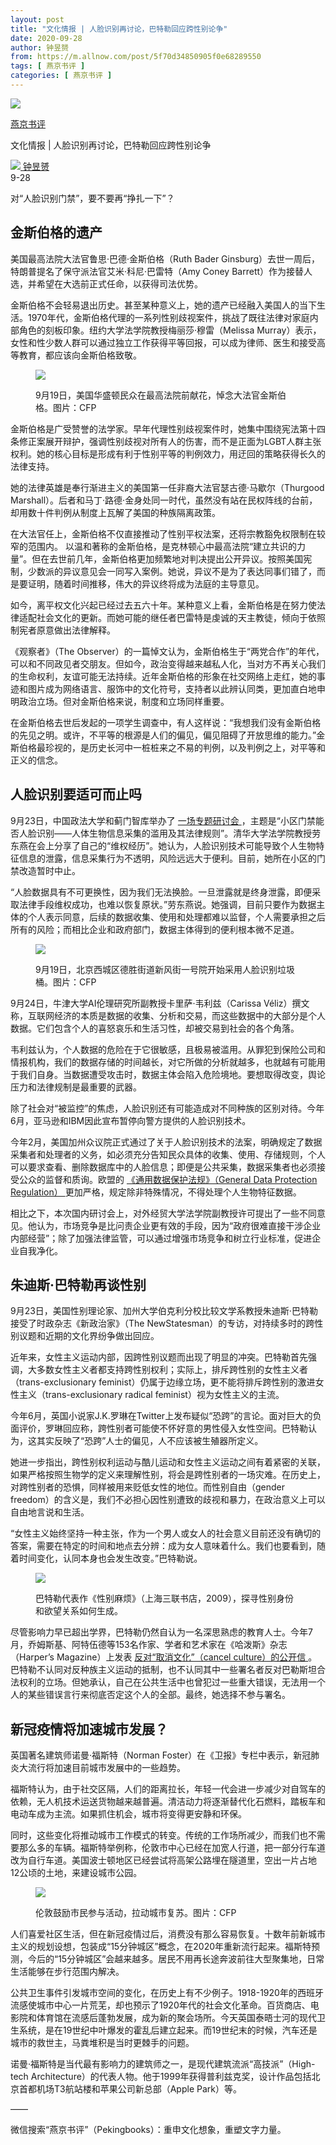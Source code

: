 ```yaml
---
layout: post
title: "文化情报 | 人脸识别再讨论，巴特勒回应跨性别论争"
date: 2020-09-28
author: 钟昱赟
from: https://m.allnow.com/post/5f70d34850905f0e68289550
tags: [ 燕京书评 ]
categories: [ 燕京书评 ]
---
```


<div class="main" data-v-7f77c10f="" data-v-c130297e="">
 <div class="head-img-wrap" data-v-7f77c10f="">
  <img class="head-img" data-v-7f77c10f="" src="//img.allhistory.com/now/2020-09-28/5f70ee4ba4188f0001534be8.png?imageView2/2/w/750"/>
  <!-- -->
 </div>
 <div class="column-wrap" data-v-7f77c10f="">
  <p class="column" data-v-7f77c10f="">
   <a class="column-link" data-v-7f77c10f="" href="/column/199">
    燕京书评
   </a>
   <!-- -->
  </p>
  <p class="title" data-v-7f77c10f="">
   文化情报 | 人脸识别再讨论，巴特勒回应跨性别论争
  </p>
 </div>
 <div class="author-wrap" data-v-7f77c10f="">
  <div class="left" data-v-7f77c10f="">
   <a class="single-avatar" data-v-7f77c10f="" href="/user/1409506">
    <img data-v-7f77c10f="" src="//pic.allhistory.com/T1EXZCBXCQ1RCvBVdK.jpg?imageView2/2/w/64"/>
   </a>
   <a class="single-name" data-v-7f77c10f="" href="/user/1409506">
    钟昱赟
   </a>
   <div class="icon" data-v-7f77c10f="">
   </div>
  </div>
  <div class="time" data-v-7f77c10f="">
   9-28
  </div>
 </div>
 <div class="abstract-wrap" data-v-7f77c10f="">
  <p class="abstract" data-v-7f77c10f="">
   对“人脸识别门禁”，要不要再“挣扎一下”？
  </p>
 </div>
 <div data-v-7f77c10f="" id="article-content">
  <h2>
   金斯伯格的遗产
  </h2>
  <p>
  </p>
  <p>
   美国最高法院大法官鲁思·巴德·金斯伯格（Ruth Bader Ginsburg）去世一周后，特朗普提名了保守派法官艾米·科尼·巴雷特（Amy Coney Barrett）作为接替人选，并希望在大选前正式任命，以获得司法优势。
  </p>
  <p>
  </p>
  <p>
   金斯伯格不会轻易退出历史。甚至某种意义上，她的遗产已经融入美国人的当下生活。1970年代，金斯伯格代理的一系列性别歧视案件，挑战了既往法律对家庭内部角色的刻板印象。纽约大学法学院教授梅丽莎·穆雷（Melissa Murray）表示，女性和性少数人群可以通过独立工作获得平等回报，可以成为律师、医生和接受高等教育，都应该向金斯伯格致敬。
  </p>
  <p>
  </p>
  <figure class="image-box dls-image-block dls-media-image">
   <img src="//img.allhistory.com/now/2020-09-28/5f70ecd9d7f8a70001eefa2a.png?imageView2/2/w/800">
    <figcaption class="dls-image-capture dls-capture">
     <p>
      ​9月19日，美国华盛顿民众在最高法院前献花，悼念大法官金斯伯格。图片：CFP ​
     </p>
    </figcaption>
   </img>
  </figure>
  <p>
  </p>
  <p>
   金斯伯格是广受赞誉的法学家。早年代理性别歧视案件时，她集中围绕宪法第十四条修正案展开辩护，强调性别歧视对所有人的伤害，而不是正面为LGBT人群主张权利。她的核心目标是形成有利于性别平等的判例效力，用迂回的策略获得长久的法律支持。
  </p>
  <p>
  </p>
  <p>
   她的法律英雄是奉行渐进主义的美国第一任非裔大法官瑟古德·马歇尔（Thurgood Marshall）。后者和马丁·路德·金身处同一时代，虽然没有站在民权阵线的台前，却用数十件判例从制度上瓦解了美国的种族隔离政策。
  </p>
  <p>
  </p>
  <p>
   在大法官任上，金斯伯格不仅直接推动了性别平权法案，还将宗教豁免权限制在较窄的范围内。 以温和著称的金斯伯格，是克林顿心中最高法院“建立共识的力量”。但在去世前几年，金斯伯格更加频繁地对判决提出公开异议。按照美国宪制，少数派的异议意见会一同写入案例。她说，异议不是为了表达同事们错了，而是要证明，随着时间推移，伟大的异议终将成为法庭的主导意见。
  </p>
  <p>
  </p>
  <p>
   如今，离平权文化兴起已经过去五六十年。某种意义上看，金斯伯格是在努力使法律适配社会文化的更新。而她可能的继任者巴雷特是虔诚的天主教徒，倾向于依照制宪者原意做出法律解释。
  </p>
  <p>
  </p>
  <p>
   《观察者》（The Observer）的一篇悼文认为，金斯伯格生于“两党合作”的年代，可以和不同政见者交朋友。但如今，政治变得越来越私人化，当对方不再关心我们的生命权利，友谊可能无法持续。近年金斯伯格的形象在社交网络上走红，她的事迹和图片成为网络语言、服饰中的文化符号，支持者以此辨认同类，更加直白地申明政治立场。但对金斯伯格来说，制度和立场同样重要。
  </p>
  <p>
  </p>
  <p>
   在金斯伯格去世后发起的一项学生调查中，有人这样说：“我想我们没有金斯伯格的先见之明。或许，不平等的根源是人们的偏见，偏见阻碍了开放思维的能力。”金斯伯格最珍视的，是历史长河中一桩桩来之不易的判例，以及判例之上，对平等和正义的信念。
  </p>
  <p>
  </p>
  <h2>
   人脸识别要适可而止吗
  </h2>
  <p>
  </p>
  <p>
   9月23日，中国政法大学和蓟门智库举办了
   <a class="all-now" href="https://mp.weixin.qq.com/s/JN-dZKroOaHsUgR1AmuSNg" target="_blank">
    一场专题研讨会
   </a>
   ，主题是“小区门禁能否人脸识别——人体生物信息采集的滥用及其法律规则”。清华大学法学院教授劳东燕在会上分享了自己的“维权经历”。她认为，人脸识别技术可能导致个人生物特征信息的泄露，信息采集行为不透明，风险远远大于便利。目前，她所在小区的门禁改造暂时中止。
  </p>
  <p>
  </p>
  <p>
   “人脸数据具有不可更换性，因为我们无法换脸。一旦泄露就是终身泄露，即便采取法律手段维权成功，也难以恢复原状。”劳东燕说。她强调，目前只要作为数据主体的个人表示同意，后续的数据收集、使用和处理都难以监督，个人需要承担之后所有的风险；而相比企业和政府部门，数据主体得到的便利根本微不足道。
  </p>
  <p>
  </p>
  <figure class="image-box dls-image-block dls-media-image">
   <img src="//img.allhistory.com/now/2020-09-28/5f70e4f4d7f8a70001eefa24.png?imageView2/2/w/800">
    <figcaption class="dls-image-capture dls-capture">
     <p>
      9月19日，北京西城区德胜街道新风街一号院开始采用人脸识别垃圾桶。图片：CFP
     </p>
    </figcaption>
   </img>
  </figure>
  <p>
  </p>
  <p>
   9月24日，牛津大学AI伦理研究所副教授卡里萨·韦利兹（Carissa Véliz）撰文称，互联网经济的本质是数据的收集、分析和交易，而这些数据中的大部分是个人数据。它们包含个人的喜怒哀乐和生活习性，却被交易到社会的各个角落。
  </p>
  <p>
  </p>
  <p>
   韦利兹认为，个人数据的危险在于它很敏感，且极易被滥用。从罪犯到保险公司和情报机构，我们的数据存储的时间越长，对它所做的分析就越多，也就越有可能用于我们自身。当数据遭受攻击时，数据主体会陷入危险境地。要想取得改变，舆论压力和法律规制是最重要的武器。
  </p>
  <p>
  </p>
  <p>
   除了社会对“被监控”的焦虑，人脸识别还有可能造成对不同种族的区别对待。今年6月，亚马逊和IBM因此宣布暂停向警方提供的人脸识别技术。
  </p>
  <p>
  </p>
  <p>
   今年2月，美国加州众议院正式通过了关于人脸识别技术的法案，明确规定了数据采集者和处理者的义务，如必须充分告知民众具体的收集、使用、存储规则，个人可以要求查看、删除数据库中的人脸信息；即便是公共采集，数据采集者也必须接受公众的监督和质询。欧盟的
   <a class="all-now" href="https://gdpr-info.eu/" target="_blank">
    《通用数据保护法规》（General Data Protection Regulation）
   </a>
   更加严格，规定除非特殊情况，不得处理个人生物特征数据。
  </p>
  <p>
  </p>
  <p>
   相比之下，本次国内研讨会上，对外经贸大学法学院副教授许可提出了一些不同意见。他认为，市场竞争是比问责企业更有效的手段，因为“政府很难直接干涉企业内部经营”；除了加强法律监管，可以通过增强市场竞争和树立行业标准，促进企业自我净化。
  </p>
  <p>
  </p>
  <h2>
   朱迪斯·巴特勒再谈性别
  </h2>
  <p>
  </p>
  <p>
   9月23日，美国性别理论家、加州大学伯克利分校比较文学系教授朱迪斯·巴特勒接受了时政杂志《新政治家》（The NewStatesman）的专访，对持续多时的跨性别议题和近期的文化界纷争做出回应。
  </p>
  <p>
  </p>
  <p>
   近年来，女性主义运动内部，因跨性别议题而出现了明显的冲突。巴特勒首先强调，大多数女性主义者都支持跨性别权利；实际上，排斥跨性别的女性主义者（trans-exclusionary feminist）仍属于边缘立场，更不能将排斥跨性别的激进女性主义（trans-exclusionary radical feminist）视为女性主义的主流。
  </p>
  <p>
  </p>
  <p>
   今年6月，英国小说家J.K.罗琳在Twitter上发布疑似“恐跨”的言论。面对巨大的负面评价，罗琳回应称，跨性别者可能使不怀好意的男性侵入女性空间。巴特勒认为，这其实反映了“恐跨”人士的偏见，人不应该被生殖器所定义。
  </p>
  <p>
  </p>
  <p>
   她进一步指出，跨性别权利运动与酷儿运动和女性主义运动之间有着紧密的关联，如果严格按照生物学的定义来理解性别，将会是跨性别者的一场灾难。在历史上，对跨性别者的恐惧，同样被用来贬低女性的地位。而性别自由（gender freedom）的含义是，我们不必担心因性别遭致的歧视和暴力，在政治意义上可以自由地言说和生活。
  </p>
  <p>
  </p>
  <p>
   “女性主义始终坚持一种主张，作为一个男人或女人的社会意义目前还没有确切的答案，需要在特定的时间和地点去分辨：成为女人意味着什么。我们也要看到，随着时间变化，认同本身也会发生改变。”巴特勒说。
  </p>
  <p>
  </p>
  <figure class="image-box dls-image-block dls-media-image">
   <img src="//img.allhistory.com/now/2020-09-28/5f70e6a5d7f8a70001eefa26.png?imageView2/2/w/800"/>
   <figcaption class="dls-image-capture dls-capture">
    <p>
     巴特勒代表作《性别麻烦》（上海三联书店，2009），探寻性别身份和欲望关系如何生成。
    </p>
   </figcaption>
  </figure>
  <p>
  </p>
  <p>
   尽管影响力早已超出学界，巴特勒仍然自认为一名深思熟虑的教育人士。今年7月，乔姆斯基、阿特伍德等153名作家、学者和艺术家在《哈泼斯》杂志（Harper’s Magazine）上发表
   <a class="all-now" href="https://harpers.org/a-letter-on-justice-and-open-debate/" target="_blank">
    反对“取消文化”（cancel culture）的公开信
   </a>
   。巴特勒不认同对反种族主义运动的抵制，也不认同其中一些署名者反对巴勒斯坦合法权利的立场。但她承认，自己在公共生活中也曾犯过一些重大错误，无法用一个人的某些错误言行来彻底否定这个人的全部。最终，她选择不参与署名。
  </p>
  <p>
  </p>
  <h2>
   新冠疫情将加速城市发展？
  </h2>
  <p>
  </p>
  <p>
   英国著名建筑师诺曼·福斯特（Norman Foster）在《卫报》专栏中表示，新冠肺炎大流行将加速目前城市发展中的一些趋势。
  </p>
  <p>
  </p>
  <p>
   福斯特认为，由于社交区隔，人们的距离拉长，年轻一代会进一步减少对自驾车的依赖，无人机技术运送货物越来越普遍。清洁动力将逐渐替代化石燃料，踏板车和电动车成为主流。如果抓住机会，城市将变得更安静和环保。
  </p>
  <p>
  </p>
  <p>
   同时，这些变化将推动城市工作模式的转变。传统的工作场所减少，而我们也不需要那么多的车辆。福斯特举例称，伦敦市中心已经在加宽人行道，把一部分行车道改为自行车道。美国波士顿地区已经尝试将高架公路埋在隧道里，空出一片占地12公顷的土地，来建设城市公园。
  </p>
  <p>
  </p>
  <figure class="image-box dls-image-block dls-media-image">
   <img src="//img.allhistory.com/now/2020-09-28/5f70e97fd7f8a70001eefa27.png?imageView2/2/w/800"/>
   <figcaption class="dls-image-capture dls-capture">
    <p>
     伦敦鼓励市民参与活动，拉动城市复苏。图片：CFP
    </p>
   </figcaption>
  </figure>
  <p>
  </p>
  <p>
   人们喜爱社区生活，但在新冠疫情过后，消费没有那么容易恢复。十数年前新城市主义的规划设想，包装成“15分钟城区”概念，在2020年重新流行起来。福斯特预测，今后的“15分钟城区”会越来越多。居民不用再长途奔波前往大型聚集地，日常生活能够在步行范围内解决。
  </p>
  <p>
  </p>
  <p>
   公共卫生事件引发城市空间的变化，在历史上有不少例子。1918-1920年的西班牙流感使城市中心一片荒芜，却也预示了1920年代的社会文化革命。百货商店、电影院和体育馆在流感后蓬勃发展，成为新的聚会场所。今天英国泰晤士河的现代卫生系统，是在19世纪中叶爆发的霍乱后建立起来。而19世纪末的时候，汽车还是城市的救世主，马粪堆积是当时更棘手的问题。
  </p>
  <p>
  </p>
  <p>
   诺曼·福斯特是当代最有影响力的建筑师之一，是现代建筑流派“高技派”（High-tech Architecture）的代表人物。他于1999年获得普利兹克奖，设计作品包括北京首都机场T3航站楼和苹果公司新总部（Apple Park）等。
  </p>
  <p>
  </p>
  <p>
   ——
  </p>
  <p>
   微信搜索“燕京书评”（Pekingbooks）：重申文化想象，重塑文字力量。
  </p>
  <p>
  </p>
 </div>
</div>

